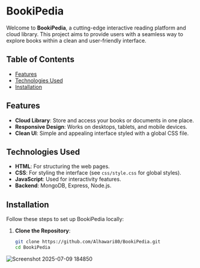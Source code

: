 # BookiPedia

Welcome to **BookiPedia**, a cutting-edge interactive reading platform and cloud library. This project aims to provide users with a seamless way to explore books within a clean and user-friendly interface.

## Table of Contents
- [Features](#features)
- [Technologies Used](#technologies-used)
- [Installation](#installation)

## Features
- **Cloud Library**: Store and access your books or documents in one place.
- **Responsive Design**: Works on desktops, tablets, and mobile devices.
- **Clean UI**: Simple and appealing interface styled with a global CSS file.

## Technologies Used
- **HTML**: For structuring the web pages.
- **CSS**: For styling the interface (see `css/style.css` for global styles).
- **JavaScript**: Used for interactivity features.
- **Backend**:  MongoDB, Express, Node.js.

## Installation
Follow these steps to set up BookiPedia locally:

1. **Clone the Repository**:
   ```bash
   git clone https://github.com/Alhawari80/BookiPedia.git
   cd BookiPedia

![Screenshot 2025-07-09 184850](https://github.com/user-attachments/assets/4830b750-3009-4d50-bdb3-87b07d429a22)

